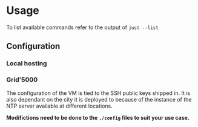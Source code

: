 # Usage

To list available commands refer to the output of `just --list`

## Configuration

### Local hosting

### Grid'5000

The configuration of the VM is tied to the SSH public keys shipped in. It is also dependant on the city it is deployed to because of the instance of the NTP server available at different locations.

**Modifictions need to be done to the `./config` files to suit your use case.**